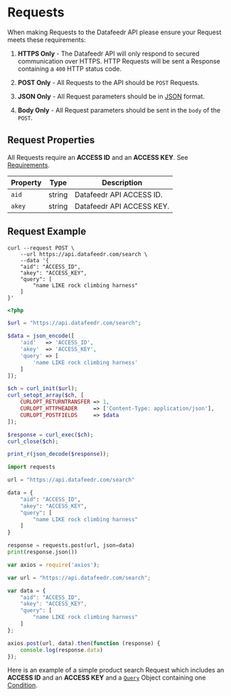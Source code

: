 # Requests

When making Requests to the Datafeedr API please ensure your Request meets these requirements:

1. **HTTPS Only** - The Datafeedr API will only respond to secured communication over HTTPS. HTTP Requests will be sent a Response containing a `400` HTTP status code.

1. **POST Only** - All Requests to the API should be `POST` Requests.

1. **JSON Only** - All Request parameters should be in [JSON](https://en.wikipedia.org/wiki/JSON) format.

1. **Body Only** - All Request parameters should be sent in the `body` of the `POST`.


## Request Properties

All Requests require an **ACCESS ID** and an **ACCESS KEY**. See [Requirements](#requirements).

Property | Type | Description
---|---|---
`aid` | string | Datafeedr API ACCESS ID.
`akey` | string | Datafeedr API ACCESS KEY.

## Request Example

```shell
curl --request POST \
	--url https://api.datafeedr.com/search \
	--data '{
	"aid": "ACCESS_ID",
	"akey": "ACCESS_KEY",
	"query": [
		"name LIKE rock climbing harness"
	]
}'
```

```php
<?php

$url = "https://api.datafeedr.com/search";

$data = json_encode([
    'aid'   => 'ACCESS_ID',
    'akey'  => 'ACCESS_KEY',
    'query' => [
        'name LIKE rock climbing harness'
    ]
]);

$ch = curl_init($url);
curl_setopt_array($ch, [
    CURLOPT_RETURNTRANSFER => 1,
    CURLOPT_HTTPHEADER     => ['Content-Type: application/json'],
    CURLOPT_POSTFIELDS     => $data
]);

$response = curl_exec($ch);
curl_close($ch);

print_r(json_decode($response));
```

```python
import requests

url = "https://api.datafeedr.com/search"

data = {
    "aid": "ACCESS_ID",
    "akey": "ACCESS_KEY",
    "query": [
        "name LIKE rock climbing harness"
    ]
}

response = requests.post(url, json=data)
print(response.json())
```

```javascript
var axios = require('axios');

var url = "https://api.datafeedr.com/search";

var data = {
    "aid": "ACCESS_ID",
    "akey": "ACCESS_KEY",
    "query": [
        "name LIKE rock climbing harness"
    ]
};

axios.post(url, data).then(function (response) {
    console.log(response.data)
});
```

Here is an example of a simple product search Request which includes an **ACCESS ID** and an **ACCESS KEY** and a [`Query`](#query-object) Object containing one [Condition](#conditions).
